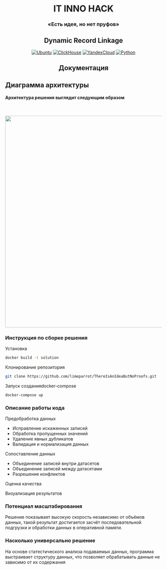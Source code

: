 <h1 align="center">IT INNO HACK</h1>
<h3 align="center">«Есть идея, но нет пруфов»</h3>
<h2 align="center">Dynamic Record Linkage</h2>

<div align="center">
  
  <a href="">![Ubuntu](https://img.shields.io/badge/Ubuntu-FF5733?style=for-the-badge&logo=ubuntu&logoColor=ffdd54)</a>
  <a href="">![ClickHouse](https://img.shields.io/badge/ClickHouse-FFFAFA?style=for-the-badge&logo=ClickHouse&logoColor=yellow)</a>
  <a href="">![YandexCloud](https://img.shields.io/badge/C++-EAEEFF?style=for-the-badge&logo=cplusplus&logoColor=1945FF)</a>
  <a href="">![Python](https://img.shields.io/badge/python-3670A0?style=for-the-badge&logo=python&logoColor=ffdd54)</a>
  
</div>
  
<h2 align="center">Документация</h2>

##     Диаграмма архитектуры
<h4>Архитектура решения выглядит следующим образом</h3><br>

<img src="https://github.com/user-attachments/assets/85ab7282-9261-4e4f-92ec-fb290cf8cca2" align="center" height="680" width="912"></img><br>

### Инструкция по сборке решения
Установка 
```bash
docker build -t solution
```
Клонирование репозитория
```bash
git clone https://github.com/limeparrot/ThereIsAnIdeaButNoProofs.git
```
Запуск созданияdocker-compose
```bash
docker-compose up
```

### Описание работы кода
Предобработка данных
 - Исправление искаженных записей
 - Обработка пропущенных значений
 - Удаление явных дубликатов
 - Валидация и нормализация данных
   
Сопоставление данных
 - Объединение записей внутри датасетов 
 - Объединение записей между датасетами
 - Разрешение конфликтов
   
Оценка качества

Визуализация результатов


### Потенциал масштабирования
Решение показывает высокую скорость независимо от объёмов данных, такой результат достигается засчёт последовательной подгрузки и обработки данных в оперативной памяти.


### Насколько универсально решение
На основе статестического анализа подаваемых данных, программа выстраивает структуру данных, что позволяет обрабатывать данные не зависимо от их содержания 
